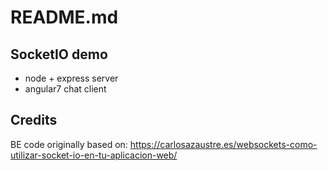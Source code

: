 README.md
=========

## SocketIO demo

* node + express server
* angular7 chat client

## Credits

BE code originally based on: https://carlosazaustre.es/websockets-como-utilizar-socket-io-en-tu-aplicacion-web/
